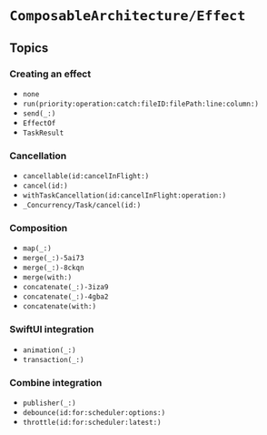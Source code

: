 # ``ComposableArchitecture/Effect``

## Topics

### Creating an effect

- ``none``
- ``run(priority:operation:catch:fileID:filePath:line:column:)``
- ``send(_:)``
- ``EffectOf``
- ``TaskResult``

### Cancellation

- ``cancellable(id:cancelInFlight:)``
- ``cancel(id:)``
- ``withTaskCancellation(id:cancelInFlight:operation:)``
- ``_Concurrency/Task/cancel(id:)``

### Composition

- ``map(_:)``
- ``merge(_:)-5ai73``
- ``merge(_:)-8ckqn``
- ``merge(with:)``
- ``concatenate(_:)-3iza9``
- ``concatenate(_:)-4gba2``
- ``concatenate(with:)``

### SwiftUI integration

- ``animation(_:)``
- ``transaction(_:)``

### Combine integration

- ``publisher(_:)``
- ``debounce(id:for:scheduler:options:)``
- ``throttle(id:for:scheduler:latest:)``
